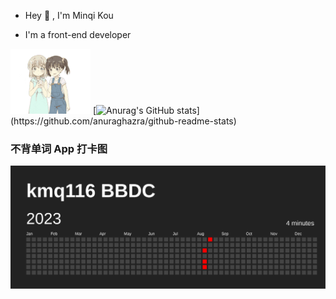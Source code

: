 - Hey 👋 , I'm Minqi Kou

- I'm a front-end developer

<!-- <img align="right" src="https://github-readme-stats.vercel.app/api?username=kmq116&theme=tokyonight&show_icons=true" /> -->


<img src="./可愛い.gif"  /> [![Anurag's GitHub stats](https://github-readme-stats.vercel.app/api?username=kmq116&theme=tokyonight&show_icons=true")](https://github.com/anuraghazra/github-readme-stats)

### 不背单词 App 打卡图
![](https://github.com/kmq116/GitHubPoster/blob/main/examples/bbdc.svg)
<!-- [![codewars](https://www.codewars.com/users/%E9%A3%8E%E4%BC%9A%E5%81%9C%E6%81%AF/badges/large)](https://www.codewars.com/users/%E9%A3%8E%E4%BC%9A%E5%81%9C%E6%81%AF) -->






